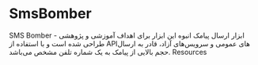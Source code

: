 # SmsBomber
SMS Bomber - ابزار ارسال پیامک انبوه این ابزار برای اهداف آموزشی و پژوهشی طراحی شده است و با استفاده از APIهای عمومی و سرویس‌های آزاد، قادر به ارسال حجم بالایی از پیامک به یک شماره تلفن مشخص می‌باشد.  Resources
